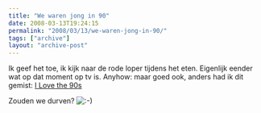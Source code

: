 ```yaml
---
title: "We waren jong in 90"
date: 2008-03-13T19:24:15
permalink: "2008/03/13/we-waren-jong-in-90/"
tags: ["archive"]
layout: "archive-post"
---
```

Ik geef het toe, ik kijk naar de rode loper tijdens het eten. Eigenlijk eender wat op dat moment op tv is. Anyhow: maar goed ook, anders had ik dit gemist: [I Love the 90s](http://www.ilovethe90s.be/ "http://www.ilovethe90s.be/")

Zouden we durven? ![:-)](http://www.donebysimon.be/blog/wp-includes/images/smilies/icon_smile.gif)
